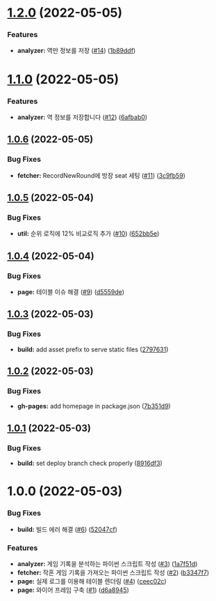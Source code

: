 # [1.2.0](https://github.com/KOREAN139/syssec-leaderboard/compare/v1.1.0...v1.2.0) (2022-05-05)


### Features

* **analyzer:** 역만 정보를 저장 ([#14](https://github.com/KOREAN139/syssec-leaderboard/issues/14)) ([1b89ddf](https://github.com/KOREAN139/syssec-leaderboard/commit/1b89ddfb14ac08b05e3e8e5e0e3f08bb65523fa3))

# [1.1.0](https://github.com/KOREAN139/syssec-leaderboard/compare/v1.0.6...v1.1.0) (2022-05-05)


### Features

* **analyzer:** 역 정보를 저장합니다 ([#12](https://github.com/KOREAN139/syssec-leaderboard/issues/12)) ([6afbab0](https://github.com/KOREAN139/syssec-leaderboard/commit/6afbab048aaa42ddf365238ec602870575462342))

## [1.0.6](https://github.com/KOREAN139/syssec-leaderboard/compare/v1.0.5...v1.0.6) (2022-05-05)


### Bug Fixes

* **fetcher:** RecordNewRound에 방장 seat 세팅 ([#11](https://github.com/KOREAN139/syssec-leaderboard/issues/11)) ([3c9fb59](https://github.com/KOREAN139/syssec-leaderboard/commit/3c9fb59816acc68d65c8bfe6e72f01525710faf5))

## [1.0.5](https://github.com/KOREAN139/syssec-leaderboard/compare/v1.0.4...v1.0.5) (2022-05-04)


### Bug Fixes

* **util:** 순위 로직에 12% 비교로직 추가 ([#10](https://github.com/KOREAN139/syssec-leaderboard/issues/10)) ([652bb5e](https://github.com/KOREAN139/syssec-leaderboard/commit/652bb5e867cf876fdc5d117b95c7de2628845092))

## [1.0.4](https://github.com/KOREAN139/syssec-leaderboard/compare/v1.0.3...v1.0.4) (2022-05-04)


### Bug Fixes

* **page:** 테이블 이슈 해결 ([#9](https://github.com/KOREAN139/syssec-leaderboard/issues/9)) ([d5559de](https://github.com/KOREAN139/syssec-leaderboard/commit/d5559de7f05e78b220294011278ec8e261939edb))

## [1.0.3](https://github.com/KOREAN139/syssec-leaderboard/compare/v1.0.2...v1.0.3) (2022-05-03)


### Bug Fixes

* **build:** add asset prefix to serve static files ([2797631](https://github.com/KOREAN139/syssec-leaderboard/commit/27976314e9e315a268ad3a57429dd0f017867937))

## [1.0.2](https://github.com/KOREAN139/syssec-leaderboard/compare/v1.0.1...v1.0.2) (2022-05-03)


### Bug Fixes

* **gh-pages:** add homepage in package.json ([7b351d9](https://github.com/KOREAN139/syssec-leaderboard/commit/7b351d9d40055e86ddedc1caa56567f393e0b429))

## [1.0.1](https://github.com/KOREAN139/syssec-leaderboard/compare/v1.0.0...v1.0.1) (2022-05-03)


### Bug Fixes

* **build:** set deploy branch check properly ([8916df3](https://github.com/KOREAN139/syssec-leaderboard/commit/8916df3febcd42314fca4ad2ce0b42b08b84c0b6))

# 1.0.0 (2022-05-03)


### Bug Fixes

* **build:** 빌드 에러 해결 ([#6](https://github.com/KOREAN139/syssec-leaderboard/issues/6)) ([52047cf](https://github.com/KOREAN139/syssec-leaderboard/commit/52047cf753067ca127359559e77c304c854e2e37))


### Features

* **analyzer:** 게임 기록을 분석하는 파이썬 스크립트 작성 ([#3](https://github.com/KOREAN139/syssec-leaderboard/issues/3)) ([1a7f51d](https://github.com/KOREAN139/syssec-leaderboard/commit/1a7f51d404444d91c777d7f767707c8ee14300b0))
* **fetcher:** 작혼 게임 기록을 가져오는 파이썬 스크립트 작성 ([#2](https://github.com/KOREAN139/syssec-leaderboard/issues/2)) ([b3347f7](https://github.com/KOREAN139/syssec-leaderboard/commit/b3347f7db0a1a324563247e28866114dbca71d05))
* **page:** 실제 로그를 이용해 테이블 렌더링 ([#4](https://github.com/KOREAN139/syssec-leaderboard/issues/4)) ([ceec02c](https://github.com/KOREAN139/syssec-leaderboard/commit/ceec02cd2fdd440820972a5e16119a2ff132b6bb))
* **page:** 와이어 프레임 구축 ([#1](https://github.com/KOREAN139/syssec-leaderboard/issues/1)) ([d6a8945](https://github.com/KOREAN139/syssec-leaderboard/commit/d6a89458a49d8b5a2480906c77c6c8dbb8b29340))
